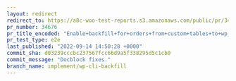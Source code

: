 ```yaml
---
layout: redirect
redirect_to: https://a8c-woo-test-reports.s3.amazonaws.com/public/pr/34676/e2e/index.html
pr_number: 34676
pr_title_encoded: "Enable+backfill+for+orders+from+custom+tables+to+wp_posts+via+CLI"
pr_test_type: e2e
last_published: "2022-09-14 14:50:28 +0000"
commit_sha: d03239cccbc237567fcc66d9a5f338295d5c1cb0
commit_message: "Docblock fixes."
branch_name: implement/wp-cli-backfill
---
```

